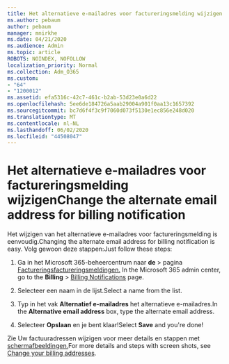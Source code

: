 ```yaml
---
title: Het alternatieve e-mailadres voor factureringsmelding wijzigen
ms.author: pebaum
author: pebaum
manager: mnirkhe
ms.date: 04/21/2020
ms.audience: Admin
ms.topic: article
ROBOTS: NOINDEX, NOFOLLOW
localization_priority: Normal
ms.collection: Adm_O365
ms.custom:
- "64"
- "1200012"
ms.assetid: efa5316c-42c7-461c-b2ab-53d23e0a6d22
ms.openlocfilehash: 5ee6de184726a5aab29004a901f0aa13c1657392
ms.sourcegitcommit: bc7d6f4f3c9f7060d073f5130e1ec856e248d020
ms.translationtype: MT
ms.contentlocale: nl-NL
ms.lasthandoff: 06/02/2020
ms.locfileid: "44508047"
---
```

# <a name="change-the-alternate-email-address-for-billing-notification"></a><span data-ttu-id="01b12-102">Het alternatieve e-mailadres voor factureringsmelding wijzigen</span><span class="sxs-lookup"><span data-stu-id="01b12-102">Change the alternate email address for billing notification</span></span>

<span data-ttu-id="01b12-103">Het wijzigen van het alternatieve e-mailadres voor factureringsmelding is eenvoudig.</span><span class="sxs-lookup"><span data-stu-id="01b12-103">Changing the alternate email address for billing notification is easy.</span></span> <span data-ttu-id="01b12-104">Volg gewoon deze stappen:</span><span class="sxs-lookup"><span data-stu-id="01b12-104">Just follow these steps:</span></span>
  
1. <span data-ttu-id="01b12-105">Ga in het Microsoft 365-beheercentrum naar **de** \> pagina [Factureringsfactureringsmeldingen.](https://go.microsoft.com/fwlink/p/?linkid=853212)  </span><span class="sxs-lookup"><span data-stu-id="01b12-105">In the Microsoft 365 admin center, go to the **Billing** \>  [Billing Notifications](https://go.microsoft.com/fwlink/p/?linkid=853212) page.</span></span>

2. <span data-ttu-id="01b12-106">Selecteer een naam in de lijst.</span><span class="sxs-lookup"><span data-stu-id="01b12-106">Select a name from the list.</span></span>

3. <span data-ttu-id="01b12-107">Typ in het vak **Alternatief e-mailadres** het alternatieve e-mailadres.</span><span class="sxs-lookup"><span data-stu-id="01b12-107">In the **Alternative email address** box, type the alternate email address.</span></span>

4. <span data-ttu-id="01b12-108">Selecteer **Opslaan** en je bent klaar!</span><span class="sxs-lookup"><span data-stu-id="01b12-108">Select **Save** and you're done!</span></span>

<span data-ttu-id="01b12-109">Zie Uw factuuradressen wijzigen voor meer details en stappen met [schermafbeeldingen.](https://docs.microsoft.com/microsoft-365/commerce/billing-and-payments/change-your-billing-addresses)</span><span class="sxs-lookup"><span data-stu-id="01b12-109">For more details and steps with screen shots, see [Change your billing addresses](https://docs.microsoft.com/microsoft-365/commerce/billing-and-payments/change-your-billing-addresses).</span></span>
  